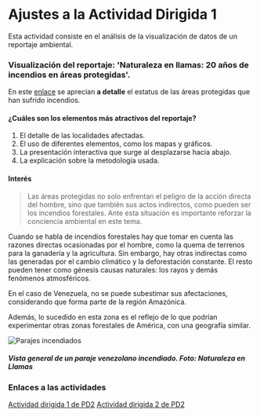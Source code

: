 # Ajustes a la Actividad Dirigida 1

Esta actividad consiste en el análisis de la visualización de datos de un reportaje ambiental.

### Visualización del reportaje: 'Naturaleza en llamas: 20 años de incendios en áreas protegidas'.

En este [enlace](https://prodavinci.com/naturalezaenllamas/index.html?home) se aprecian **a detalle** el estatus de las áreas protegidas que han sufrido incendios.

#### ¿Cuáles son los elementos más atractivos del reportaje?

1. El detalle de las localidades afectadas.
2.  El uso de diferentes elementos, como los mapas y gráficos.
3.  La presentación interactiva que surge al desplazarse hacia abajo.
4.  La explicación sobre la metodología usada.

#### Interés

> Las áreas protegidas no solo enfrentan el peligro de la acción directa del hombre, sino que también sus actos indirectos, como pueden ser los incendios forestales.  Ante esta situación es importante reforzar la conciencia ambiental en este tema.

Cuando se habla de incendios forestales hay que tomar en cuenta las razones directas ocasionadas por el hombre, como la quema de terrenos para la ganadería y la agricultura. Sin embargo, hay otras indirectas como las generadas por el cambio climático y la deforestación constante. El resto pueden tener como génesis causas naturales: los rayos y demás fenómenos atmosféricos.

En el caso de Venezuela, no se puede subestimar sus afectaciones, considerando que forma parte de la región Amazónica.

Además, lo sucedido en esta zona es el reflejo de lo que podrían experimentar otras zonas forestales de América, con una geografía similar.


![Parajes incendiados](https://prodavinci.com/naturalezaenllamas/morros.jpeg  "Vista de los parajes incendiados.")

##### Vista general de un paraje venezolano incendiado. Foto: Naturaleza en Llamas

### Enlaces a las actividades

[Actividad dirigida 1 de PD2](https://github.com/nebrijas/KaroL3121-web/blob/main/README.md)
[Actividad dirigida 2 de PD2](https://github.com/nebrijas/KaroL3121-web/blob/main/ad2.md)



